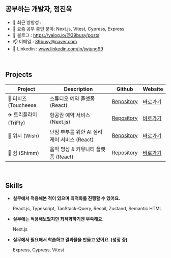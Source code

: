 ## 공부하는 개발자, 정진욱

- 🔭 최근 방향성 : 
- 🌱 요즘 공부 중인 분야: Next.js, Vitest, Cypress, Express
- 📔 블로그 : https://velog.io/@39busy/posts
- 📫 이메일 : 39busy@naver.com
- 🔗 Linkedin : www.linkedin.com/in/jwjung99

<br />

## Projects
| Project | Description | Github | Website |
| --- | --- | --- | ---|
| 📸 터치즈 (Toucheese | 스튜디오 예약 플랫폼 (React) | [Repository](https://github.com/JWJung-99/Toucheese-FE) | [바로가기](https://toucheese-flash.store/)|
| ✈️ 트리플라이 (TriFly) | 항공권 예약 서비스 (Next.js)| [Repository](https://github.com/FRONTENDSCHOOLPLUS2/trifly) | [바로가기](https://trifly.vercel.app/) |
| 👼 위시 (Wish) | 난임 부부를 위한 AI 심리케어 서비스 (React)| [Repository](https://github.com/JWJung-99/kdt_frontend) | [바로가기](https://wish-test.netlify.app/) |
| 🧘 쉼 (Shimm) | 음악 명상 & 커뮤니티 플랫폼 (React)| [Repository](https://github.com/JWJung-99/Shimm) | [바로가기](https://shimm.netlify.app/) |

<br />

## Skills
- **실무에서 적용해본 적이 있으며 최적화를 진행할 수 있어요.**

  React.js, Typescript, TanStack-Query, Recoil, Zustand, Semantic HTML

- **실무에는 적용해보았지만 최적화하기엔 부족해요.**

  Next.js

- **실무에서 필요해서 학습하고 결과물을 만들고 있어요. (성장 중)**
  
  Express, Cypress, Vitest
